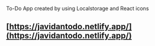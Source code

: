 To-Do App created by using Localstorage and React icons
## [https://javidantodo.netlify.app/](https://javidantodo.netlify.app/)